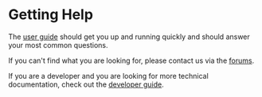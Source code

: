 # Getting Help

The [user guide](User-Guide) should get you up and running quickly and
should answer your most common questions.

If you can't find what you are looking for, please contact us via the
[forums](http://www.daisy.org/forums/pipeline-2).

If you are a developer and you are looking for more technical
documentation, check out the
[developer guide](http://daisy.github.io/pipeline/Contribute/Developer-Guide).


<!--
## Getting Started

## FAQ
-->
